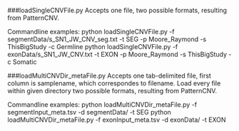 ###loadSingleCNVFile.py
Accepts one file, two possible formats, resulting from PatternCNV.


Commandline examples:
    python loadSingleCNVFile.py -f segmentData/s_SN1_JW_CNV_seg.txt -t SEG -p Moore_Raymond -s ThisBigStudy -c Germline
    python loadSingleCNVFile.py -f exonData/s_SN1_JW_CNV.txt -t EXON -p Moore_Raymond -s ThisBigStudy -c Somatic


###loadMultiCNVDir_metaFile.py
Accepts one tab-delimited file, first column is samplename, which correspondes to filename.
Load every file within given directory two possible formats, resulting from PatternCNV.

Commandline examples:
    python loadMultiCNVDir_metaFile.py -f segmentInput_meta.tsv -d segmentData/ -t SEG
    python loadMultiCNVDir_metaFile.py -f exonInput_meta.tsv -d exonData/ -t EXON

